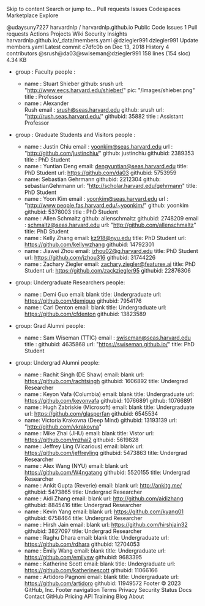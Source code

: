 Skip to content
Search or jump to…
Pull requests
Issues
Codespaces
Marketplace
Explore
 
@udaysuny7227 
harvardnlp
/
harvardnlp.github.io
Public
Code
Issues
1
Pull requests
Actions
Projects
Wiki
Security
Insights
harvardnlp.github.io/_data/members.yaml
@dziegler991
dziegler991 Update members.yaml
Latest commit c7dfc0b on Dec 13, 2018
 History
 4 contributors
@srush@da03@swiseman@dziegler991
158 lines (154 sloc)  4.34 KB

- group : Faculty
  people :
    - name : Stuart Shieber
      github: srush
      url: "http://www.eecs.harvard.edu/shieber/"
      pic: "/images/shieber.png"
      title : Professor
    - name : Alexander<br> Rush
      email : srush@seas.harvard.edu
      github: srush
      url: "http://rush.seas.harvard.edu/"
      githubid: 35882
      title : Assistant Professor
      
- group : Graduate Students and Visitors
  people :
    - name : Justin Chiu
      email : yoonkim@seas.harvard.edu
      url : "http://github.com/justinchiu/"
      github: justinchiu
      githubid: 2389353
      title : PhD Student
    - name : Yuntian Deng
      email: dengyuntian@seas.harvard.edu
      title: PhD Student
      url: https://github.com/da03
      githubid: 5753959
    - name: Sebastian Gehrmann
      githubid: 2212304
      github: sebastianGehrmann
      url: "http://scholar.harvard.edu/gehrmann"
      title: PhD Student
    - name : Yoon Kim
      email : yoonkim@seas.harvard.edu
      url : "http://www.people.fas.harvard.edu/~yoonkim/"
      github: yoonkim
      githubid: 5378003
      title : PhD Student
    - name : Allen Schmaltz
      github: allenschmaltz
      githubid: 2748209
      email : schmaltz@seas.harvard.edu
      url: "http://github.com/allenschmaltz"
      title: PhD Student
    - name : Kelly Zhang
      email: kz918@nyu.edu
      title: PhD Student
      url: https://github.com/kellywzhang
      githubid: 14792301
    - name : Jiawei Zhou
      email: jzhou02@g.harvard.edu
      title: PhD Student
      url: https://github.com/jzhou316
      githubid: 31744226
    - name : Zachary Ziegler
      email: zachary.ziegler@featurex.ai
      title: PhD Student
      url: https://github.com/zackziegler95
      githubid: 22876306

- group: Undergraduate Researchers
  people:
    - name : Demi Guo
      email: blank
      title: Undergraduate
      url: https://github.com/demiguo
      githubid: 7954176
    - name : Carl Denton
      email: blank
      title: Undergraduate
      url: https://github.com/cfdenton
      githubid: 13823589

- group: Grad Alumni
  people:
    - name : Sam Wiseman (TTIC)
      email : swiseman@seas.harvard.edu
      title :
      githubid: 4635868
      url: "https://swiseman.github.io/"
      title: PhD Student

- group: Undergrad Alumni
  people:
    - name : Rachit Singh (DE Shaw)
      email: blank
      url: https://github.com/rachtsingh
      githubid: 1606892
      title: Undergrad Researcher
    - name : Keyon Vafa (Columbia)
      email: blank
      title: Undergraduate
      url: https://github.com/keyonvafa
      githubid: 10766891
      github: 10766891
    - name : Hugh Zabriskie (Microsoft)
      email: blank
      title: Undergraduate
      url: https://github.com/glasperfan
      githubid: 6545534
    - name: Victoria Krakovna (Deep Mind)
      githubid: 13193139
      url: "http://github.com/vkrakovna"
    - name : Mike Zhai (JHU)
      email: blank
      title: Vistor
      url: https://github.com/mzhai2
      githubid: 5619828
    - name : Jeffrey Ling (Vicarious)
      email: blank
      url: https://github.com/jeffreyling
      githubid: 5473863
      title: Undergrad Researcher
    - name : Alex Wang (NYU)
      email: blank
      url: https://github.com/W4ngatang
      githubid: 5520155
      title: Undergrad Researcher
    - name : Ankit Gupta (Reverie)
      email: blank
      url: http://ankitg.me/
      githubid: 5473865
      title: Undergrad Researcher
    - name : Aidi Zhang
      email: blank
      url: http://github.com/aidizhang
      githubid: 8845416
      title: Undergrad Researcher
    - name : Kevin Yang
      email: blank
      url: https://github.com/kyang01
      githubid: 6758464
      title: Undergrad Researcher
    - name : Hirsh Jain
      email: blank
      url: https://github.com/hirshjain32
      githubid: 3827097
      title: Undergrad Researcher
    - name : Raghu Dhara
      email: blank
      title: Undergraduate
      url: https://github.com/rdhara
      githubid: 12704053
    - name : Emily Wang
      email: blank
      title: Undergraduate
      url: https://github.com/emilysw
      githubid: 9683395
    - name : Katherine Scott
      email: blank
      title: Undergraduate
      url: https://github.com/katherinescott
      githubid: 11066166
    - name : Artidoro Pagnoni
      email: blank
      title: Undergraduate
      url: https://github.com/artidoro
      githubid: 11949572
Footer
© 2023 GitHub, Inc.
Footer navigation
Terms
Privacy
Security
Status
Docs
Contact GitHub
Pricing
API
Training
Blog
About
